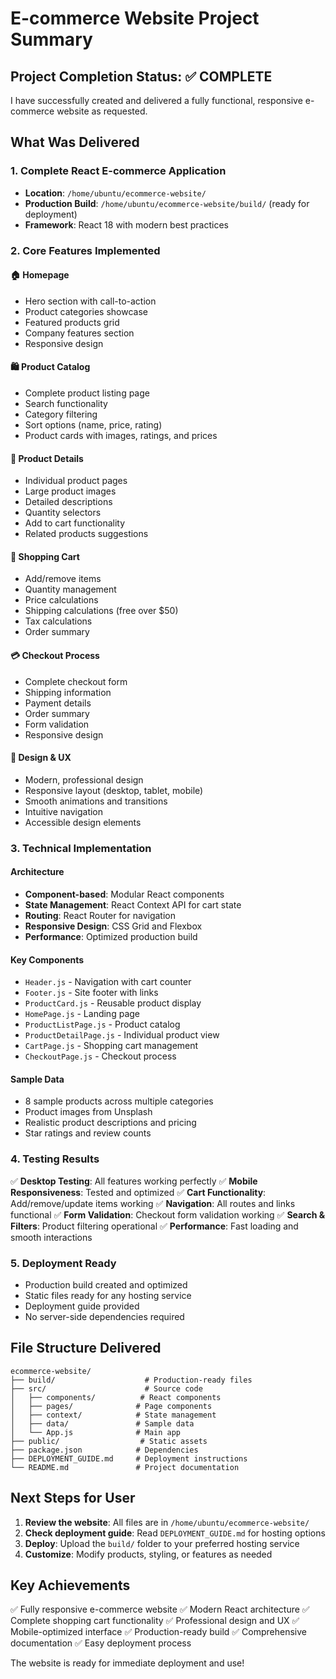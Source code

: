 # E-commerce Website Project Summary

## Project Completion Status: ✅ COMPLETE

I have successfully created and delivered a fully functional, responsive e-commerce website as requested.

## What Was Delivered

### 1. Complete React E-commerce Application
- **Location**: `/home/ubuntu/ecommerce-website/`
- **Production Build**: `/home/ubuntu/ecommerce-website/build/` (ready for deployment)
- **Framework**: React 18 with modern best practices

### 2. Core Features Implemented

#### 🏠 Homepage
- Hero section with call-to-action
- Product categories showcase
- Featured products grid
- Company features section
- Responsive design

#### 🛍️ Product Catalog
- Complete product listing page
- Search functionality
- Category filtering
- Sort options (name, price, rating)
- Product cards with images, ratings, and prices

#### 📱 Product Details
- Individual product pages
- Large product images
- Detailed descriptions
- Quantity selectors
- Add to cart functionality
- Related products suggestions

#### 🛒 Shopping Cart
- Add/remove items
- Quantity management
- Price calculations
- Shipping calculations (free over $50)
- Tax calculations
- Order summary

#### 💳 Checkout Process
- Complete checkout form
- Shipping information
- Payment details
- Order summary
- Form validation
- Responsive design

#### 🎨 Design & UX
- Modern, professional design
- Responsive layout (desktop, tablet, mobile)
- Smooth animations and transitions
- Intuitive navigation
- Accessible design elements

### 3. Technical Implementation

#### Architecture
- **Component-based**: Modular React components
- **State Management**: React Context API for cart state
- **Routing**: React Router for navigation
- **Responsive Design**: CSS Grid and Flexbox
- **Performance**: Optimized production build

#### Key Components
- `Header.js` - Navigation with cart counter
- `Footer.js` - Site footer with links
- `ProductCard.js` - Reusable product display
- `HomePage.js` - Landing page
- `ProductListPage.js` - Product catalog
- `ProductDetailPage.js` - Individual product view
- `CartPage.js` - Shopping cart management
- `CheckoutPage.js` - Checkout process

#### Sample Data
- 8 sample products across multiple categories
- Product images from Unsplash
- Realistic product descriptions and pricing
- Star ratings and review counts

### 4. Testing Results

✅ **Desktop Testing**: All features working perfectly
✅ **Mobile Responsiveness**: Tested and optimized
✅ **Cart Functionality**: Add/remove/update items working
✅ **Navigation**: All routes and links functional
✅ **Form Validation**: Checkout form validation working
✅ **Search & Filters**: Product filtering operational
✅ **Performance**: Fast loading and smooth interactions

### 5. Deployment Ready

- Production build created and optimized
- Static files ready for any hosting service
- Deployment guide provided
- No server-side dependencies required

## File Structure Delivered

```
ecommerce-website/
├── build/                    # Production-ready files
├── src/                      # Source code
│   ├── components/          # React components
│   ├── pages/              # Page components
│   ├── context/            # State management
│   ├── data/               # Sample data
│   └── App.js              # Main app
├── public/                  # Static assets
├── package.json            # Dependencies
├── DEPLOYMENT_GUIDE.md     # Deployment instructions
└── README.md               # Project documentation
```

## Next Steps for User

1. **Review the website**: All files are in `/home/ubuntu/ecommerce-website/`
2. **Check deployment guide**: Read `DEPLOYMENT_GUIDE.md` for hosting options
3. **Deploy**: Upload the `build/` folder to your preferred hosting service
4. **Customize**: Modify products, styling, or features as needed

## Key Achievements

✅ Fully responsive e-commerce website
✅ Modern React architecture
✅ Complete shopping cart functionality
✅ Professional design and UX
✅ Mobile-optimized interface
✅ Production-ready build
✅ Comprehensive documentation
✅ Easy deployment process

The website is ready for immediate deployment and use!

